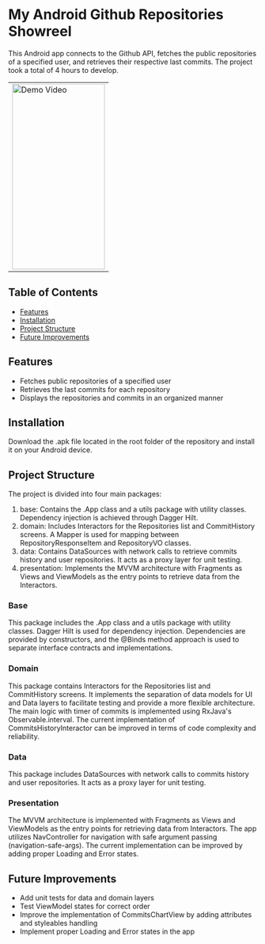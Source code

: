 # My Android Github Repositories Showreel

This Android app connects to the Github API, fetches the public repositories of a specified user, and retrieves their respective last commits. The project took a total of 4 hours to develop.

<table>
  <tr>
    <td>
      <img src="video.gif" alt="Demo Video" width="187" height="375" />
    </td>
  </tr>
</table>


## Table of Contents

- [Features](#features)
- [Installation](#installation)
- [Project Structure](#project-structure)
- [Future Improvements](#future-improvements)

## Features

- Fetches public repositories of a specified user
- Retrieves the last commits for each repository
- Displays the repositories and commits in an organized manner

## Installation

Download the .apk file located in the root folder of the repository and install it on your Android device.

## Project Structure

The project is divided into four main packages:

1. base: Contains the .App class and a utils package with utility classes. Dependency injection is achieved through Dagger Hilt.
2. domain: Includes Interactors for the Repositories list and CommitHistory screens. A Mapper is used for mapping between RepositoryResponseItem and RepositoryVO classes.
3. data: Contains DataSources with network calls to retrieve commits history and user repositories. It acts as a proxy layer for unit testing.
4. presentation: Implements the MVVM architecture with Fragments as Views and ViewModels as the entry points to retrieve data from the Interactors.

### Base

This package includes the .App class and a utils package with utility classes. Dagger Hilt is used for dependency injection. Dependencies are provided by constructors, and the @Binds method approach is used to separate interface contracts and implementations.

### Domain

This package contains Interactors for the Repositories list and CommitHistory screens. It implements the separation of data models for UI and Data layers to facilitate testing and provide a more flexible architecture. The main logic with timer of commits is implemented using RxJava's Observable.interval. The current implementation of CommitsHistoryInteractor can be improved in terms of code complexity and reliability.

### Data

This package includes DataSources with network calls to commits history and user repositories. It acts as a proxy layer for unit testing.

### Presentation

The MVVM architecture is implemented with Fragments as Views and ViewModels as the entry points for retrieving data from Interactors. The app utilizes NavController for navigation with safe argument passing (navigation-safe-args). The current implementation can be improved by adding proper Loading and Error states.

## Future Improvements

- Add unit tests for data and domain layers
- Test ViewModel states for correct order
- Improve the implementation of CommitsChartView by adding attributes and styleables handling
- Implement proper Loading and Error states in the app
